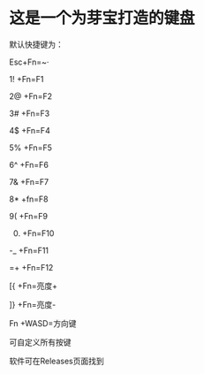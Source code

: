 # 这是一个为芽宝打造的键盘
默认快捷键为：

Esc+Fn=~·

1! +Fn=F1

2@ +Fn=F2

3# +Fn=F3

4$ +Fn=F4

5% +Fn=F5

6^ +Fn=F6

7& +Fn=F7

8* +fn=F8

9( +Fn=F9

0) +Fn=F10

-_ +Fn=F11

=+ +Fn=F12

[{ +Fn=亮度+

]} +Fn=亮度-

Fn +WASD=方向键

可自定义所有按键

软件可在Releases页面找到

